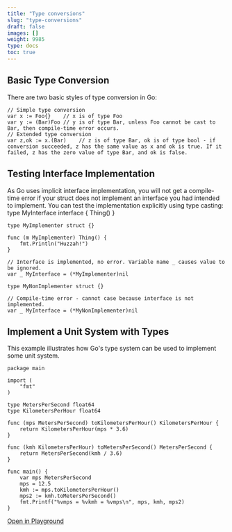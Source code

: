 ```yaml
---
title: "Type conversions"
slug: "type-conversions"
draft: false
images: []
weight: 9985
type: docs
toc: true
---
```


## Basic Type Conversion
There are two basic styles of type conversion in Go:

    // Simple type conversion
    var x := Foo{}    // x is of type Foo
    var y := (Bar)Foo // y is of type Bar, unless Foo cannot be cast to Bar, then compile-time error occurs.
    // Extended type conversion
    var z,ok := x.(Bar)    // z is of type Bar, ok is of type bool - if conversion succeeded, z has the same value as x and ok is true. If it failed, z has the zero value of type Bar, and ok is false.

## Testing Interface Implementation
As Go uses implicit interface implementation, you will not get a compile-time error if your struct does not implement an interface you had intended to implement. You can test the implementation explicitly using type casting:
    type MyInterface interface {
        Thing()
    }

    type MyImplementer struct {}

    func (m MyImplementer) Thing() {
        fmt.Println("Huzzah!")
    }
    
    // Interface is implemented, no error. Variable name _ causes value to be ignored.
    var _ MyInterface = (*MyImplementer)nil

    type MyNonImplementer struct {}

    // Compile-time error - cannot case because interface is not implemented.
    var _ MyInterface = (*MyNonImplementer)nil

## Implement a Unit System with Types
This example illustrates how Go's type system can be used to implement some unit system.

    package main
    
    import (
        "fmt"
    )
    
    type MetersPerSecond float64
    type KilometersPerHour float64
    
    func (mps MetersPerSecond) toKilometersPerHour() KilometersPerHour {
        return KilometersPerHour(mps * 3.6)
    }
    
    func (kmh KilometersPerHour) toMetersPerSecond() MetersPerSecond {
        return MetersPerSecond(kmh / 3.6)
    }
    
    func main() {
        var mps MetersPerSecond
        mps = 12.5
        kmh := mps.toKilometersPerHour()
        mps2 := kmh.toMetersPerSecond()
        fmt.Printf("%vmps = %vkmh = %vmps\n", mps, kmh, mps2)
    }

[Open in Playground](https://play.golang.org/p/bhtAQWt5ci)


